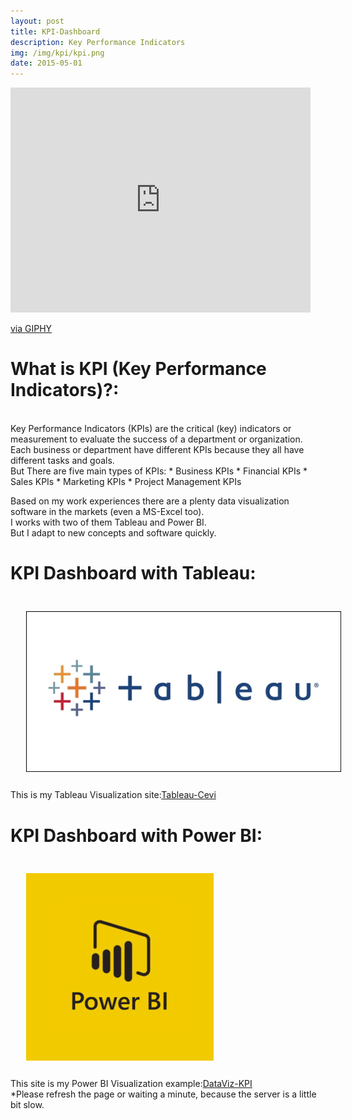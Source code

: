 ```yaml
---
layout: post
title: KPI-Dashboard
description: Key Performance Indicators
img: /img/kpi/kpi.png
date: 2015-05-01
---
```


<iframe src="https://giphy.com/embed/3oKIPEqDGUULpEU0aQ" width="480" height="360" frameBorder="0" class="giphy-embed" allowFullScreen></iframe><p><a href="https://giphy.com/gifs/cartoon-character-2d-3oKIPEqDGUULpEU0aQ">via GIPHY</a></p>


# What is KPI (Key Performance Indicators)?:
<Br>
Key Performance Indicators (KPIs) are the critical (key) indicators or measurement to evaluate the success of a department or organization.
<Br>
Each business or department have different KPIs because they all have different tasks and goals. 
<Br>
But There are five main types of KPIs:
* Business KPIs
* Financial KPIs
* Sales KPIs
* Marketing KPIs
* Project Management KPIs


Based on my work experiences there are a plenty data visualization software in the markets (even a MS-Excel too). 
<Br>
I works with two of them Tableau and Power BI.
<Br>
But I adapt to new concepts and software quickly.


# KPI Dashboard with Tableau:
 <img class="col one right" src="/img/tableau/tableau.jpg" style="padding:25px">
<Br>
 This is my Tableau Visualization site:<a href="https://public.tableau.com/profile/cevi.herdian#!/">Tableau-Cevi</a>
 
 # KPI Dashboard with Power BI:
 <img class="col one right" src="/img/powerbi/powerbi.png" style="padding:25px">
<Br>
 This site is my Power BI Visualization example:<a href="https://itsmecevi.github.io/dataviz-kpi/">DataViz-KPI</a>
 <Br>
 *Please refresh the page or waiting a minute, because the server is a little bit slow.
 

